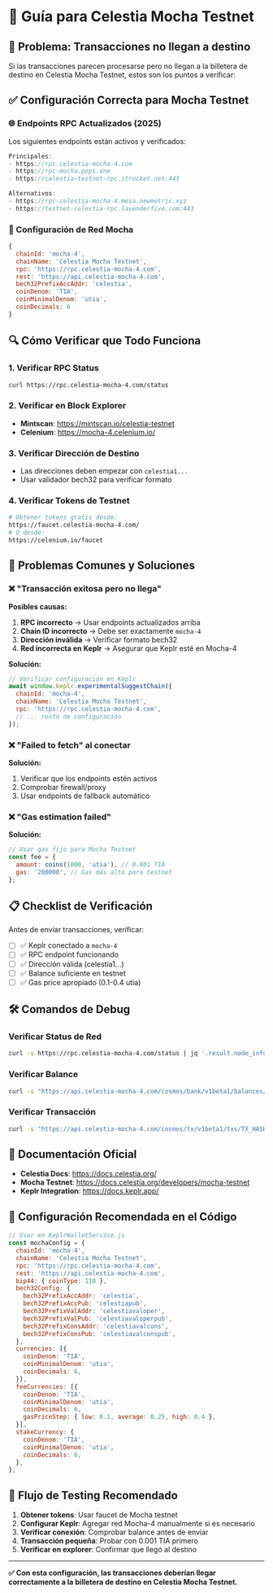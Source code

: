 # 🧪 Guía para Celestia Mocha Testnet

## 🎯 Problema: Transacciones no llegan a destino

Si las transacciones parecen procesarse pero no llegan a la billetera de destino en Celestia Mocha Testnet, estos son los puntos a verificar:

## ✅ Configuración Correcta para Mocha Testnet

### 🌐 Endpoints RPC Actualizados (2025)

Los siguientes endpoints están activos y verificados:

```javascript
Principales:
- https://rpc.celestia-mocha-4.com
- https://rpc-mocha.pops.one  
- https://celestia-testnet-rpc.itrocket.net:443

Alternativos:
- https://rpc-celestia-mocha-4.mesa.newmetric.xyz
- https://testnet-celestia-rpc.lavenderfive.com:443
```

### 🔗 Configuración de Red Mocha

```javascript
{
  chainId: 'mocha-4',
  chainName: 'Celestia Mocha Testnet',
  rpc: 'https://rpc.celestia-mocha-4.com',
  rest: 'https://api.celestia-mocha-4.com',
  bech32PrefixAccAddr: 'celestia',
  coinDenom: 'TIA',
  coinMinimalDenom: 'utia',
  coinDecimals: 6
}
```

## 🔍 Cómo Verificar que Todo Funciona

### 1. Verificar RPC Status
```bash
curl https://rpc.celestia-mocha-4.com/status
```

### 2. Verificar en Block Explorer
- **Mintscan**: https://mintscan.io/celestia-testnet
- **Celenium**: https://mocha-4.celenium.io/

### 3. Verificar Dirección de Destino
- Las direcciones deben empezar con `celestia1...`
- Usar validador bech32 para verificar formato

### 4. Verificar Tokens de Testnet
```bash
# Obtener tokens gratis desde:
https://faucet.celestia-mocha-4.com/
# O desde:
https://celenium.io/faucet
```

## 🚨 Problemas Comunes y Soluciones

### ❌ "Transacción exitosa pero no llega"

**Posibles causas:**
1. **RPC incorrecto** → Usar endpoints actualizados arriba
2. **Chain ID incorrecto** → Debe ser exactamente `mocha-4`
3. **Dirección inválida** → Verificar formato bech32
4. **Red incorrecta en Keplr** → Asegurar que Keplr esté en Mocha-4

**Solución:**
```javascript
// Verificar configuración en Keplr
await window.keplr.experimentalSuggestChain({
  chainId: 'mocha-4',
  chainName: 'Celestia Mocha Testnet',
  rpc: 'https://rpc.celestia-mocha-4.com',
  // ... resto de configuración
});
```

### ❌ "Failed to fetch" al conectar

**Solución:**
1. Verificar que los endpoints estén activos
2. Comprobar firewall/proxy
3. Usar endpoints de fallback automático

### ❌ "Gas estimation failed"

**Solución:**
```javascript
// Usar gas fijo para Mocha Testnet
const fee = {
  amount: coins(1000, 'utia'), // 0.001 TIA
  gas: '200000', // Gas más alto para testnet
};
```

## 📋 Checklist de Verificación

Antes de enviar transacciones, verificar:

- [ ] ✅ Keplr conectado a `mocha-4`
- [ ] ✅ RPC endpoint funcionando
- [ ] ✅ Dirección válida (celestia1...)
- [ ] ✅ Balance suficiente en testnet
- [ ] ✅ Gas price apropiado (0.1-0.4 utia)

## 🛠️ Comandos de Debug

### Verificar Status de Red
```bash
curl -s https://rpc.celestia-mocha-4.com/status | jq '.result.node_info.network'
```

### Verificar Balance
```bash
curl -s "https://api.celestia-mocha-4.com/cosmos/bank/v1beta1/balances/DIRECCION"
```

### Verificar Transacción
```bash
curl -s "https://api.celestia-mocha-4.com/cosmos/tx/v1beta1/txs/TX_HASH"
```

## 📖 Documentación Oficial

- **Celestia Docs**: https://docs.celestia.org/
- **Mocha Testnet**: https://docs.celestia.org/developers/mocha-testnet
- **Keplr Integration**: https://docs.keplr.app/

## 🔧 Configuración Recomendada en el Código

```javascript
// Usar en KeplrWalletService.js
const mochaConfig = {
  chainId: 'mocha-4',
  chainName: 'Celestia Mocha Testnet',
  rpc: 'https://rpc.celestia-mocha-4.com',
  rest: 'https://api.celestia-mocha-4.com',
  bip44: { coinType: 118 },
  bech32Config: {
    bech32PrefixAccAddr: 'celestia',
    bech32PrefixAccPub: 'celestiapub',
    bech32PrefixValAddr: 'celestiavaloper',
    bech32PrefixValPub: 'celestiavaloperpub',
    bech32PrefixConsAddr: 'celestiavalcons',
    bech32PrefixConsPub: 'celestiavalconspub',
  },
  currencies: [{
    coinDenom: 'TIA',
    coinMinimalDenom: 'utia',
    coinDecimals: 6,
  }],
  feeCurrencies: [{
    coinDenom: 'TIA',
    coinMinimalDenom: 'utia',
    coinDecimals: 6,
    gasPriceStep: { low: 0.1, average: 0.25, high: 0.4 },
  }],
  stakeCurrency: {
    coinDenom: 'TIA',
    coinMinimalDenom: 'utia',
    coinDecimals: 6,
  },
};
```

## 🎯 Flujo de Testing Recomendado

1. **Obtener tokens**: Usar faucet de Mocha testnet
2. **Configurar Keplr**: Agregar red Mocha-4 manualmente si es necesario
3. **Verificar conexión**: Comprobar balance antes de enviar
4. **Transacción pequeña**: Probar con 0.001 TIA primero
5. **Verificar en explorer**: Confirmar que llegó al destino

---

**✅ Con esta configuración, las transacciones deberían llegar correctamente a la billetera de destino en Celestia Mocha Testnet.**